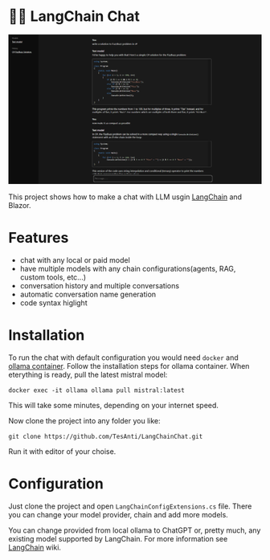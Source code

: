 # 🦜️🔗 LangChain Chat
![preview](images/preview.png)

This project shows how to make a chat with LLM usgin [LangChain](https://github.com/tryAGI/LangChain) and Blazor.

# Features
- chat with any local or paid model
- have multiple models with any chain configurations(agents, RAG, custom tools, etc...)
- conversation history and multiple conversations
- automatic conversation name generation
- code syntax higlight

# Installation
To run the chat with default configuration you would need `docker` and [ollama container](https://hub.docker.com/r/ollama/ollama).
Follow the installation steps for ollama container.
When eterything is ready, pull the latest mistral model:
```
docker exec -it ollama ollama pull mistral:latest
```
This will take some minutes, depending on your internet speed.

Now clone the project into any folder you like:

```
git clone https://github.com/TesAnti/LangChainChat.git
```
Run it with editor of your choise.


# Configuration
Just clone the project and open `LangChainConfigExtensions.cs` file.
There you can change your model provider, chain and add more models.

You can change provided from local ollama to ChatGPT or, pretty much, any existing model supported by LangChain.
For more information see [LangChain](https://github.com/tryAGI/LangChain) wiki.
